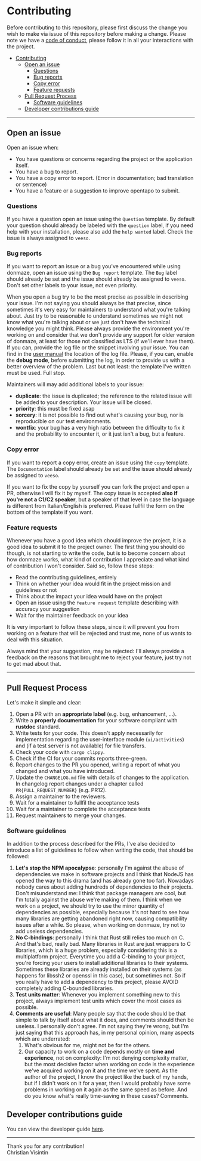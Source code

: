 # Contributing

Before contributing to this repository, please first discuss the change you wish to make via issue of this repository before making a change.
Please note we have a [code of conduct](CODE_OF_CONDUCT.md), please follow it in all your interactions with the project.

- [Contributing](#contributing)
  - [Open an issue](#open-an-issue)
    - [Questions](#questions)
    - [Bug reports](#bug-reports)
    - [Copy error](#copy-error)
    - [Feature requests](#feature-requests)
  - [Pull Request Process](#pull-request-process)
    - [Software guidelines](#software-guidelines)
  - [Developer contributions guide](#developer-contributions-guide)

---

## Open an issue

Open an issue when:

- You have questions or concerns regarding the project or the application itself.
- You have a bug to report.
- You have a copy error to report. (Error in documentation; bad translation or sentence)
- You have a feature or a suggestion to improve opentapo to submit.

### Questions

If you have a question open an issue using the `Question` template.
By default your question should already be labeled with the `question` label, if you need help with your installation, please also add the `help wanted` label.
Check the issue is always assigned to `veeso`.

### Bug reports

If you want to report an issue or a bug you've encountered while using donmaze, open an issue using the `Bug report` template.
The `Bug` label should already be set and the issue should already be assigned to `veeso`.
Don't set other labels to your issue, not even priority.

When you open a bug try to be the most precise as possible in describing your issue. I'm not saying you should always be that precise, since sometimes it's very easy for maintainers to understand what you're talking about. Just try to be reasonable to understand sometimes we might not know what you're talking about or we just don't have the technical knowledge you might think.
Please always provide the environment you're working on and consider that we don't provide any support for older version of donmaze, at least for those not classified as LTS (if we'll ever have them).
If you can, provide the log file or the snippet involving your issue. You can find in the [user manual](docs/man.md) the location of the log file. Please, if you can, enable the **debug mode**, before submitting the log, in order to provide us with a better overview of the problem.
Last but not least: the template I've written must be used. Full stop.

Maintainers will may add additional labels to your issue:

- **duplicate**: the issue is duplicated; the reference to the related issue will be added to your description. Your issue will be closed.
- **priority**: this must be fixed asap
- **sorcery**: it is not possible to find out what's causing your bug, nor is reproducible on our test environments.
- **wontfix**: your bug has a very high ratio between the difficulty to fix it and the probability to encounter it, or it just isn't a bug, but a feature.

### Copy error

If you want to report a copy error, create an issue using the `copy` template.
The `Documentation` label should already be set and the issue should already be assigned to `veeso`.

If you want to fix the copy by yourself you can fork the project and open a PR, otherwise I will fix it by myself.
The copy issue is accepted **also if you're not a C1/C2 speaker**, but a speaker of that level in case the language is different from Italian/English is preferred.
Please fullfil the form on the bottom of the template if you want.

### Feature requests

Whenever you have a good idea which chould improve the project, it is a good idea to submit it to the project owner.
The first thing you should do though, is not starting to write the code, but is to become concern about how donmaze works, what kind
of contribution I appreciate and what kind of contribution I won't consider.
Said so, follow these steps:

- Read the contributing guidelines, entirely
- Think on whether your idea would fit in the project mission and guidelines or not
- Think about the impact your idea would have on the project
- Open an issue using the `feature request` template describing with accuracy your suggestion
- Wait for the maintainer feedback on your idea

It is very important to follow these steps, since it will prevent you from working on a feature that will be rejected and trust me, none of us wants to deal with this situation.

Always mind that your suggestion, may be rejected: I'll always provide a feedback on the reasons that brought me to reject your feature, just try not to get mad about that.

---

## Pull Request Process

Let's make it simple and clear:

1. Open a PR with an **appropriate label** (e.g. bug, enhancement, ...).
2. Write a **properly documentation** for your software compliant with **rustdoc** standard.
3. Write tests for your code. This doesn't apply necessarily for implementation regarding the user-interface module (`ui/activities`) and (if a test server is not available) for file transfers.
4. Check your code with `cargo clippy`.
5. Check if the CI for your commits reports three-green.
6. Report changes to the PR you opened, writing a report of what you changed and what you have introduced.
7. Update the `CHANGELOG.md` file with details of changes to the application. In changelog report changes under a chapter called `PR{PULL_REQUEST_NUMBER}` (e.g. PR12).
8. Assign a maintainer to the reviewers.
9. Wait for a maintainer to fullfil the acceptance tests
10. Wait for a maintainer to complete the acceptance tests
11. Request maintainers to merge your changes.

### Software guidelines

In addition to the process described for the PRs, I've also decided to introduce a list of guidelines to follow when writing the code, that should be followed:

1. **Let's stop the NPM apocalypse**: personally I'm against the abuse of dependencies we make in software projects and I think that NodeJS has opened the way to this drama (and has already gone too far). Nowadays nobody cares about adding hundreds of dependencies to their projects. Don't misunderstand me: I think that package managers are cool, but I'm totally against the abuse we're making of them. I think when we work on a project, we should try to use the minor quantity of dependencies as possible, especially because it's not hard to see how many libraries are getting abandoned right now, causing compatibility issues after a while. So please, when working on donmaze, try not to add useless dependencies.
2. **No C-bindings**: personally I think that Rust still relies too much on C. And that's bad, really bad. Many libraries in Rust are just wrappers to C libraries, which is a huge problem, especially considering this is a multiplatform project. Everytime you add a C-binding to your project, you're forcing your users to install additional libraries to their systems. Sometimes these libraries are already installed on their systems (as happens for libssh2 or openssl in this case), but sometimes not. So if you really have to add a dependency to this project, please AVOID completely adding C-bounded libraries.
3. **Test units matter**: Whenever you implement something new to this project, always implement test units which cover the most cases as possible.
4. **Comments are useful**: Many people say that the code should be that simple to talk by itself about what it does, and comments should then be useless. I personally don't agree. I'm not saying they're wrong, but I'm just saying that this approach has, in my personal opinion, many aspects which are underrated:
   1. What's obvious for me, might not be for the others.
   2. Our capacity to work on a code depends mostly on **time and experience**, not on complexity: I'm not denying complexity matter, but the most decisive factor when working on code is the experience we've acquired working on it and the time we've spent. As the author of the project, I know the project like the back of my hands, but if I didn't work on it for a year, then I would probably have some problems in working on it again as the same speed as before. And do you know what's really time-saving in these cases? Comments.

## Developer contributions guide

You can view the developer guide [here](docs/developer.md).

---

Thank you for any contribution!  
Christian Visintin